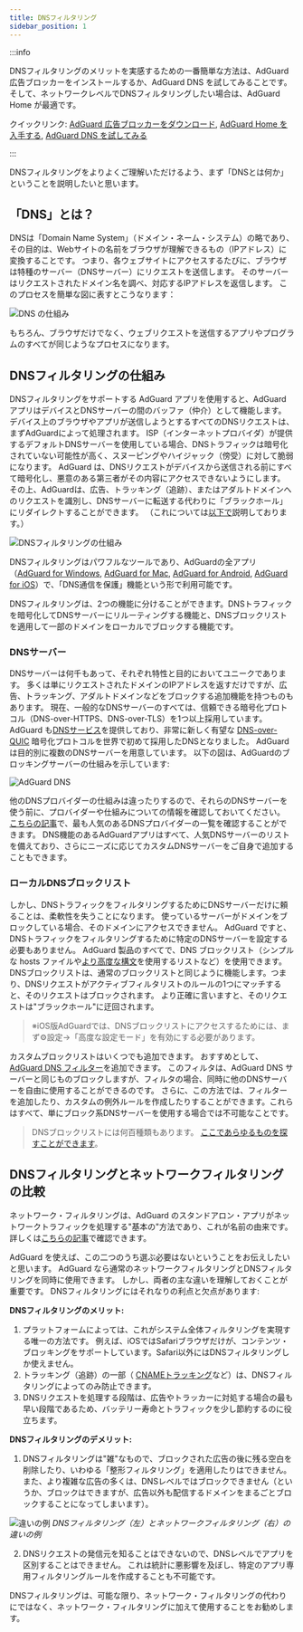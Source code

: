 ```yaml
---
title: DNSフィルタリング
sidebar_position: 1
---
```


:::info

DNSフィルタリングのメリットを実感するための一番簡単な方法は、AdGuard 広告ブロッカーをインストールするか、AdGuard DNS を試してみることです。 そして、ネットワークレベルでDNSフィルタリングしたい場合は、AdGuard Home が最適です。

クイックリンク: [AdGuard 広告ブロッカーをダウンロード](https://adguard.com/download.html?auto=true&utm_source=kb_dns), [AdGuard Home を入手する](https://github.com/AdguardTeam/AdGuardHome#getting-started), [AdGuard DNS を試してみる](https://adguard-dns.io/dashboard/)

:::

DNSフィルタリングをよりよくご理解いただけるよう、まず「DNSとは何か」ということを説明したいと思います。

## 「DNS」とは？

DNSは「Domain Name System」（ドメイン・ネーム・システム）の略であり、その目的は、Webサイトの名前をブラウザが理解できるもの（IPアドレス）に変換することです。 つまり、各ウェブサイトにアクセスするたびに、ブラウザは特種のサーバー（DNSサーバー）にリクエストを送信します。 そのサーバーはリクエストされたドメイン名を調べ、対応するIPアドレスを返信します。 このプロセスを簡単な図に表すとこうなります：

![DNS の仕組み](https://cdn.adtidy.org/public/Adguard/kb/DNS_filtering/how_dns_works_en.png)

もちろん、ブラウザだけでなく、ウェブリクエストを送信するアプリやプログラムのすべてが同じようなプロセスになります。

## DNSフィルタリングの仕組み

DNSフィルタリングをサポートする AdGuard アプリを使用すると、AdGuard アプリはデバイスとDNSサーバーの間のバッファ（仲介）として機能します。 デバイス上のブラウザやアプリが送信しようとするすべてのDNSリクエストは、まずAdGuardによって処理されます。 ISP（インターネットプロバイダ）が提供するデフォルトDNSサーバーを使用している場合、DNSトラフィックは暗号化されていない可能性が高く、スヌーピングやハイジャック（傍受）に対して脆弱になります。 AdGuard は、DNSリクエストがデバイスから送信される前にすべて暗号化し、悪意のある第三者がその内容にアクセスできないようにします。 その上、AdGuardは、広告、トラッキング（追跡）、またはアダルトドメインへのリクエストを識別し、DNSサーバーに転送する代わりに「ブラックホール」にリダイレクトすることができます。 （これについては[以下で](#ローカルDNSブロックリスト)説明しております。）

![DNSフィルタリングの仕組み](https://cdn.adtidy.org/public/Adguard/kb/DNS_filtering/how_dns_filtering_works_ja.png)

DNSフィルタリングはパワフルなツールであり、AdGuardの全アプリ（[AdGuard for Windows](https://adguard.com/adguard-windows/overview.html), [AdGuard for Mac](https://adguard.com/adguard-mac/overview.html), [AdGuard for Android](https://adguard.com/adguard-android/overview.html), [AdGuard for iOS](https://adguard.com/adguard-ios/overview.html)）で、「DNS通信を保護」機能という形で利用可能です。

DNSフィルタリングは、2つの機能に分けることができます。DNSトラフィックを暗号化してDNSサーバーにリルーティングする機能と、DNSブロックリストを適用して一部のドメインをローカルでブロックする機能です。

### DNSサーバー

DNSサーバーは何千もあって、それぞれ特性と目的においてユニークであります。 多くは単にリクエストされたドメインのIPアドレスを返すだけですが、広告、トラッキング、アダルトドメインなどをブロックする追加機能を持つものもあります。 現在、一般的なDNSサーバーのすべては、信頼できる暗号化プロトコル（DNS-over-HTTPS、DNS-over-TLS）を1つ以上採用しています。 AdGuard も[DNSサービス](https://adguard-dns.io/)を提供しており、非常に新しく有望な [DNS-over-QUIC](https://adguard.com/blog/dns-over-quic.html) 暗号化プロトコルを世界で初めて採用したDNSとなりました。 AdGuard は目的別に複数のDNSサーバーを用意しています。 以下の図は、AdGuardのブロッキングサーバーの仕組みを示しています:

![AdGuard DNS](https://cdn.adtidy.org/public/Adguard/kb/DNS_filtering/adguard_dns_en.jpg)

他のDNSプロバイダーの仕組みは違ったりするので、それらのDNSサーバーを使う前に、プロバイダーや仕組みについての情報を確認しておいてください。 [こちらの記事](dns-providers.md)で、最も人気のあるDNSプロバイダーの一覧を確認することができます。 DNS機能のあるAdGuardアプリはすべて、人気DNSサーバーのリストを備えており、さらにニーズに応じてカスタムDNSサーバーをご自身で追加することもできます。

### ローカルDNSブロックリスト

しかし、DNSトラフィックをフィルタリングするためにDNSサーバーだけに頼ることは、柔軟性を失うことになります。 使っているサーバーがドメインをブロックしている場合、そのドメインにアクセスできません。 AdGuard ですと、DNSトラフィックをフィルタリングするために特定のDNSサーバーを設定する必要もありません。 AdGuard 製品のすべてで、DNS ブロックリスト（シンプルな hosts ファイルや[より高度な構文](dns-filtering-syntax.md)を使用するリストなど）を使用できます。 DNSブロックリストは、通常のブロックリストと同じように機能します。つまり、DNSリクエストがアクティブフィルタリストのルールの1つにマッチすると、そのリクエストはブロックされます。 より正確に言いますと、そのリクエストは"ブラックホール"に迂回されます。
> ※iOS版AdGuardでは、DNSブロックリストにアクセスするためには、まず⚙設定→「高度な設定モード」を有効にする必要があります。

カスタムブロックリストはいくつでも追加できます。 おすすめとして、[AdGuard DNS フィルター](https://github.com/AdguardTeam/AdGuardSDNSFilter)を追加できます。 このフィルタは、AdGuard DNS サーバーと同じものブロックしますが、フィルタの場合、同時に他のDNSサーバーを自由に使用することができるのです。 さらに、この方法では、フィルターを追加したり、カスタムの例外ルールを作成したりすることができます。これらはすべて、単にブロック系DNSサーバーを使用する場合では不可能なことです。
> DNSブロックリストには何百種類もあります。 [ここであらゆるものを探すことができます](https://filterlists.com/)。

## DNSフィルタリングとネットワークフィルタリングの比較

ネットワーク・フィルタリングは、AdGuard のスタンドアロン・アプリがネットワークトラフィックを処理する"基本の"方法であり、これが名前の由来です。 詳しくは[こちらの記事](https://adguard.com/kb/general/ad-filtering/how-ad-blocking-works/)で確認できます。

AdGuard を使えば、この二つのうち選ぶ必要はないということをお伝えしたいと思います。 AdGuard なら通常のネットワークフィルタリングとDNSフィルタリングを同時に使用できます。 しかし、両者の主な違いを理解しておくことが重要です。 DNSフィルタリングにはそれなりの利点と欠点があります:

**DNSフィルタリングのメリット:**

1. プラットフォームによっては、これがシステム全体フィルタリングを実現する唯一の方法です。 例えば、iOSではSafariブラウザだけが、コンテンツ・ブロッキングをサポートしています。Safari以外にはDNSフィルタリングしか使えません。
2. トラッキング（追跡）の一部（ [CNAMEトラッキング](https://adguard.com/blog/cname-tracking.html)など）は、DNSフィルタリングによってのみ防止できます。
3. DNSリクエストを処理する段階は、広告やトラッカーに対処する場合の最も早い段階であるため、バッテリー寿命とトラフィックを少し節約するのに役立ちます。

**DNSフィルタリングのデメリット:**

1. DNSフィルタリングは"雑"なもので、ブロックされた広告の後に残る空白を削除したり、いわゆる「整形フィルタリング」を適用したりはできません。 また、より複雑な広告の多くは、DNSレベルではブロックできません（というか、ブロックはできますが、広告以外も配信するドメインをまるごとブロックすることになってしまいます）。

![違いの例](https://cdn.adtidy.org/public/Adguard/kb/DNS_filtering/dns_diff.jpg) *DNSフィルタリング（左）とネットワークフィルタリング（右）の違いの例*

2. DNSリクエストの発信元を知ることはできないので、DNSレベルでアプリを区別することはできません。 これは統計に悪影響を及ぼし、特定のアプリ専用フィルタリングルールを作成することも不可能です。

DNSフィルタリングは、可能な限り、ネットワーク・フィルタリングの代わりにではなく、ネットワーク・フィルタリングに加えて使用することをお勧めします。
